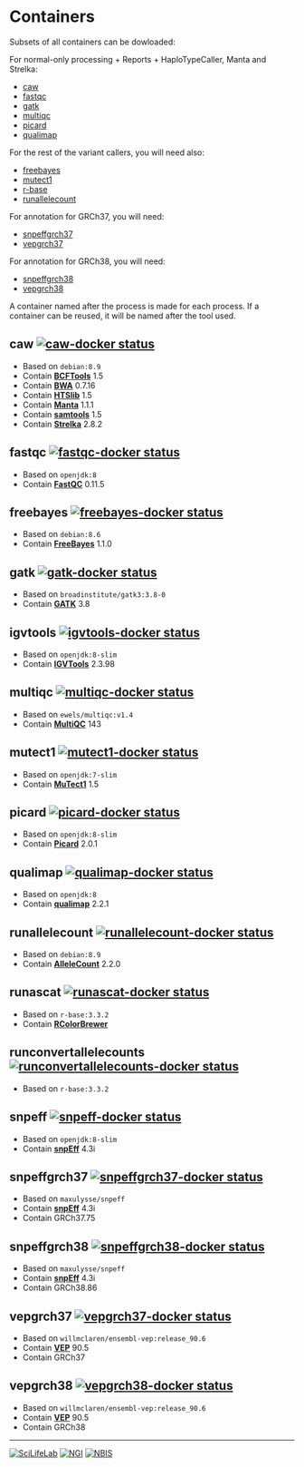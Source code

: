 # Containers

Subsets of all containers can be dowloaded:

For normal-only processing + Reports + HaploTypeCaller, Manta and Strelka:
 - [caw](#caw-)
 - [fastqc](#fastqc-)
 - [gatk](#gatk-)
 - [multiqc](#multiqc-)
 - [picard](#picard-)
 - [qualimap](#qualimap-)

For the rest of the variant callers, you will need also:
 - [freebayes](#freebayes-)
 - [mutect1](#mutect1-)
 - [r-base](#r-base-)
 - [runallelecount](#runallelecount-)

For annotation for GRCh37, you will need:
 - [snpeffgrch37](#snpeffgrch37-)
 - [vepgrch37](#vepgrch37-)

For annotation for GRCh38, you will need:
 - [snpeffgrch38](#snpeffgrch38-)
 - [vepgrch38](#vepgrch38-)

A container named after the process is made for each process. If a container can be reused, it will be named after the tool used.

## caw [![caw-docker status][caw-docker-badge]][caw-docker-link]

- Based on `debian:8.9`
- Contain **[BCFTools][bcftools-link]** 1.5
- Contain **[BWA][bwa-link]** 0.7.16
- Contain **[HTSlib][htslib-link]** 1.5
- Contain **[Manta][manta-link]** 1.1.1
- Contain **[samtools][samtools-link]** 1.5
- Contain **[Strelka][strelka-link]** 2.8.2

## fastqc [![fastqc-docker status][fastqc-docker-badge]][fastqc-docker-link]

- Based on `openjdk:8`
- Contain **[FastQC][fastqc-link]** 0.11.5

## freebayes [![freebayes-docker status][freebayes-docker-badge]][freebayes-docker-link]

- Based on `debian:8.6`
- Contain **[FreeBayes][freebayes-link]** 1.1.0

## gatk [![gatk-docker status][gatk-docker-badge]][gatk-docker-link]

- Based on `broadinstitute/gatk3:3.8-0`
- Contain **[GATK][gatk-link]** 3.8

## igvtools [![igvtools-docker status][igvtools-docker-badge]][igvtools-docker-link]

- Based on `openjdk:8-slim`
- Contain **[IGVTools][igvtools-link]** 2.3.98

## multiqc [![multiqc-docker status][multiqc-docker-badge]][multiqc-docker-link]

- Based on `ewels/multiqc:v1.4`
- Contain **[MultiQC][multiqc-link]** 143

## mutect1 [![mutect1-docker status][mutect1-docker-badge]][mutect1-docker-link]

- Based on `openjdk:7-slim`
- Contain **[MuTect1][mutect1-link]** 1.5

## picard [![picard-docker status][picard-docker-badge]][picard-docker-link]

- Based on `openjdk:8-slim`
- Contain **[Picard][picard-link]** 2.0.1

## qualimap [![qualimap-docker status][qualimap-docker-badge]][qualimap-docker-link]

- Based on `openjdk:8`
- Contain **[qualimap][qualimap-link]** 2.2.1

## runallelecount [![runallelecount-docker status][runallelecount-docker-badge]][runallelecount-docker-link]

- Based on `debian:8.9`
- Contain **[AlleleCount][allelecount-link]** 2.2.0

## runascat [![runascat-docker status][runascat-docker-badge]][runascat-docker-link]

- Based on `r-base:3.3.2`
- Contain **[RColorBrewer][rcolorbrewer-link]**

## runconvertallelecounts [![runconvertallelecounts-docker status][runconvertallelecounts-docker-badge]][runconvertallelecounts-docker-link]

- Based on `r-base:3.3.2`

## snpeff [![snpeff-docker status][snpeff-docker-badge]][snpeff-docker-link]

- Based on `openjdk:8-slim`
- Contain **[snpEff][snpeff-link]** 4.3i

## snpeffgrch37 [![snpeffgrch37-docker status][snpeffgrch37-docker-badge]][snpeffgrch37-docker-link]

- Based on `maxulysse/snpeff`
- Contain **[snpEff][snpeff-link]** 4.3i
- Contain GRCh37.75

## snpeffgrch38 [![snpeffgrch38-docker status][snpeffgrch38-docker-badge]][snpeffgrch38-docker-link]

- Based on `maxulysse/snpeff`
- Contain **[snpEff][snpeff-link]** 4.3i
- Contain GRCh38.86

## vepgrch37 [![vepgrch37-docker status][vepgrch37-docker-badge]][vepgrch37-docker-link]

- Based on `willmclaren/ensembl-vep:release_90.6`
- Contain **[VEP][vep-link]** 90.5
- Contain GRCh37

## vepgrch38 [![vepgrch38-docker status][vepgrch38-docker-badge]][vepgrch38-docker-link]

- Based on `willmclaren/ensembl-vep:release_90.6`
- Contain **[VEP][vep-link]** 90.5
- Contain GRCh38

---
[![](images/SciLifeLab_logo.png "SciLifeLab")][scilifelab-link]
[![](images/NGI_logo.png "NGI")][ngi-link]
[![](images/NBIS_logo.png "NBIS")][nbis-link]

[allelecount-link]: https://github.com/cancerit/alleleCount
[bcftools-link]: https://github.com/samtools/bcftools
[bwa-link]: https://github.com/lh3/bwa
[caw-docker-badge]: https://img.shields.io/docker/automated/maxulysse/caw.svg
[caw-docker-link]: https://hub.docker.com/r/maxulysse/caw
[fastqc-docker-badge]: https://img.shields.io/docker/automated/maxulysse/fastqc.svg
[fastqc-docker-link]: https://hub.docker.com/r/maxulysse/fastqc
[fastqc-link]: http://www.bioinformatics.babraham.ac.uk/projects/fastqc/
[freebayes-docker-badge]: https://img.shields.io/docker/automated/maxulysse/freebayes.svg
[freebayes-docker-link]: https://hub.docker.com/r/maxulysse/freebayes
[freebayes-link]: https://github.com/ekg/freebayes
[gatk-docker-badge]: https://img.shields.io/docker/automated/maxulysse/gatk.svg
[gatk-docker-link]: https://hub.docker.com/r/maxulysse/gatk
[gatk-link]: https://github.com/broadgsa/gatk-protected
[htslib-link]: https://github.com/samtools/htslib
[igvtools-docker-badge]: https://img.shields.io/docker/automated/maxulysse/igvtools.svg
[igvtools-docker-link]: https://hub.docker.com/r/maxulysse/igvtools
[igvtools-link]: http://software.broadinstitute.org/software/igv/
[manta-link]: https://github.com/Illumina/manta
[multiqc-docker-badge]: https://img.shields.io/docker/automated/maxulysse/multiqc.svg
[multiqc-docker-link]: https://hub.docker.com/r/maxulysse/multiqc
[multiqc-link]: https://github.com/ewels/MultiQC/
[mutect1-docker-badge]: https://img.shields.io/docker/automated/maxulysse/mutect1.svg
[mutect1-docker-link]: https://hub.docker.com/r/maxulysse/mutect1
[mutect1-link]: https://github.com/broadinstitute/mutect
[nbis-link]: https://www.nbis.se/
[ngi-link]: https://ngisweden.scilifelab.se/
[picard-docker-badge]: https://img.shields.io/docker/automated/maxulysse/picard.svg
[picard-docker-link]: https://hub.docker.com/r/maxulysse/picard
[picard-link]: https://github.com/broadinstitute/picard
[qualimap-docker-badge]: https://img.shields.io/docker/automated/maxulysse/qualimap.svg
[qualimap-docker-link]: https://hub.docker.com/r/maxulysse/qualimap
[qualimap-link]: http://qualimap.bioinfo.cipf.es
[rcolorbrewer-link]: https://CRAN.R-project.org/package=RColorBrewer
[runallelecount-docker-badge]: https://img.shields.io/docker/automated/maxulysse/runallelecount.svg
[runallelecount-docker-link]: https://hub.docker.com/r/maxulysse/runallelecount
[runascat-docker-badge]: https://img.shields.io/docker/automated/maxulysse/runascat.svg
[runascat-docker-link]: https://hub.docker.com/r/maxulysse/runascat
[runconvertallelecounts-docker-badge]: https://img.shields.io/docker/automated/maxulysse/runconvertallelecounts.svg
[runconvertallelecounts-docker-link]: https://hub.docker.com/r/maxulysse/runconvertallelecounts
[samtools-link]: https://github.com/samtools/samtools
[scilifelab-link]: https://www.scilifelab.se/
[snpeff-docker-badge]: https://img.shields.io/docker/automated/maxulysse/snpeff.svg
[snpeff-docker-link]: https://hub.docker.com/r/maxulysse/snpeff
[snpeff-link]: http://snpeff.sourceforge.net/
[snpeffgrch37-docker-badge]: https://img.shields.io/docker/automated/maxulysse/snpeffgrch37.svg
[snpeffgrch37-docker-link]: https://hub.docker.com/r/maxulysse/snpeffgrch37
[snpeffgrch38-docker-badge]: https://img.shields.io/docker/automated/maxulysse/snpeffgrch38.svg
[snpeffgrch38-docker-link]: https://hub.docker.com/r/maxulysse/snpeffgrch38
[strelka-link]: https://github.com/Illumina/strelka
[vep-docker-badge]: https://img.shields.io/docker/automated/maxulysse/vep.svg
[vep-docker-link]: https://hub.docker.com/r/maxulysse/vep
[vep-link]: https://github.com/Ensembl/ensembl-vep
[vepgrch37-docker-badge]: https://img.shields.io/docker/automated/maxulysse/vepgrch37.svg
[vepgrch37-docker-link]: https://hub.docker.com/r/maxulysse/vepgrch37
[vepgrch38-docker-badge]: https://img.shields.io/docker/automated/maxulysse/vepgrch38.svg
[vepgrch38-docker-link]: https://hub.docker.com/r/maxulysse/vepgrch38
